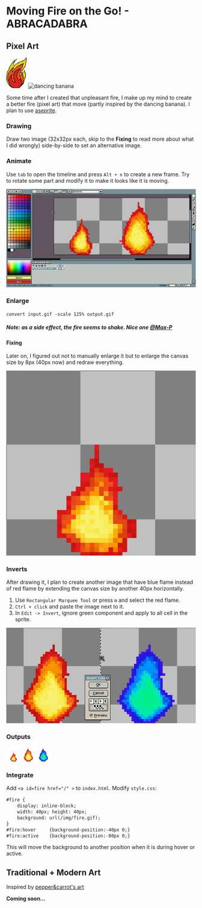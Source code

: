 Moving Fire on the Go! - ABRACADABRA
====================================

Pixel Art
---------
![fire][fire] <img src=http://i1215.photobucket.com/albums/cc506/Rockingbro/170422_dancing_banana.gif alt="dancing banana" height=80>

Some time after I created that unpleasant fire, I make up my mind to create a
better fire (pixel art) that move (partly inspired by the dancing banana). I
plan to use [aseprite](//aseprite.org).

[fire]: /pub/fire.png

### Drawing
Draw two image (32x32px each, skip to the **Fixing** to read more about what I
did wrongly) side-by-side to set an alternative image.

### Animate
Use `tab` to open the timeline and press `Alt + n` to create a new frame. Try
to rotate some part and modify it to make it looks like it is moving.

![img](img/fire2.png)

### Enlarge
    convert input.gif -scale 125% output.gif

##### **Note: as a side effect, the fire seems to shake. Nice one [@Max-P](//max-p.me)**

#### Fixing
Later on, I figured out not to manually enlarge it but to enlarge the canvas
size by 8px (40px now) and redraw everything.

![img](img/fire1.png)

### Inverts
After drawing it, I plan to create another image that have blue flame instead
of red flame by extending the canvas size by another 40px horizontally.

1. Use `Rectangular Marquee Tool` or press `m` and select the red flame.
2. `Ctrl + click` and paste the image next to it.
3. In `Edit -> Invert`, ignore green component and apply to all cell in the
   sprite.

![img](img/fire3.png)

### Outputs
![afire][afire]

[afire]: /pub/fire.gif

### Integrate
Add `<a id=fire href="/" >` to `index.html`. Modify `style.css`:
```
#fire {
	display: inline-block;
	width: 40px; height: 40px;
	background: url(/img/fire.gif);
}
#fire:hover     {background-position:-40px 0;}
#fire:active	{background-position:-80px 0;}
```
This will move the background to another position when it is during hover or
active.

Traditional + Modern Art
------------------------
Inspired by [pepper&carrot's art](//peppercarrot.com)

**Coming soon...**
